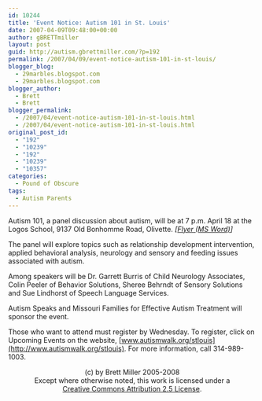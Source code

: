 ```yaml
---
id: 10244
title: 'Event Notice: Autism 101 in St. Louis'
date: 2007-04-09T09:48:00+00:00
author: gBRETTmiller
layout: post
guid: http://autism.gbrettmiller.com/?p=192
permalink: /2007/04/09/event-notice-autism-101-in-st-louis/
blogger_blog:
  - 29marbles.blogspot.com
  - 29marbles.blogspot.com
blogger_author:
  - Brett
  - Brett
blogger_permalink:
  - /2007/04/event-notice-autism-101-in-st-louis.html
  - /2007/04/event-notice-autism-101-in-st-louis.html
original_post_id:
  - "192"
  - "10239"
  - "192"
  - "10239"
  - "10357"
categories:
  - Pound of Obscure
tags:
  - Autism Parents
---
```

Autism 101, a panel discussion about autism, will be at 7 p.m. April 18 at the Logos School, 9137 Old Bonhomme Road, Olivette. <span style="font-style:italic;">[<a href="http://www.autismwalk.org/site/DocServer/Autism_101_Flyer.doc?docID=17761">Flyer (MS Word)</a>]</span>

The panel will explore topics such as relationship development intervention, applied behavioral analysis, neurology and sensory and feeding issues associated with autism.

Among speakers will be Dr. Garrett Burris of Child Neurology Associates, Colin Peeler of Behavior Solutions, Sheree Behrndt of Sensory Solutions and Sue Lindhorst of Speech Language Services. <span style="font-style:italic;"></span>

Autism Speaks and Missouri Families for Effective Autism Treatment will sponsor the event.

Those who want to attend must register by Wednesday. To register, click on Upcoming Events on the website, [www.autismwalk.org/stlouis](http://www.autismwalk.org/stlouis). For more information, call 314-989-1003.

<div class="blogger-post-footer">
  <p align="center">
    (c) by Brett Miller 2005-2008<br /> Except where otherwise noted, this work is licensed under a<br /> <a href="http://creativecommons.org/licenses/by/2.5/" rel="license">Creative Commons Attribution 2.5 License</a>.
  </p>
</div>